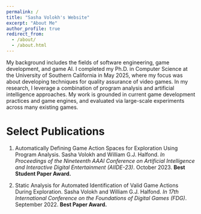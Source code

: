 ```yaml
---
permalink: /
title: "Sasha Volokh's Website"
excerpt: "About Me"
author_profile: true
redirect_from: 
  - /about/
  - /about.html
---
```


My background includes the fields of software engineering, game development, and game AI. I completed my Ph.D. in Computer Science at the University of Southern California in May 2025, where my focus was about developing techniques for quality assurance of video games. In my research, I leverage a combination of program analysis and artificial intelligence approaches. My work is grounded in current game development practices and game engines, and evaluated via large-scale experiments across many existing games.

# Select Publications

1. Automatically Defining Game Action Spaces for Exploration Using Program Analysis. Sasha Volokh and William G.J. Halfond. *In Proceedings of the Nineteenth AAAI Conference on Artificial Intelligence and Interactive Digital Entertainment (AIIDE-23)*. October 2023. **Best Student Paper Award.**

2. Static Analysis for Automated Identification of Valid Game Actions During Exploration. Sasha Volokh and William G.J. Halfond. *In 17th International Conference on the Foundations of Digital Games (FDG)*. September 2022. **Best Paper Award.**
